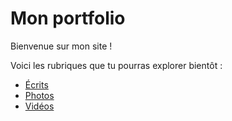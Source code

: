 # Mon portfolio

Bienvenue sur mon site !

Voici les rubriques que tu pourras explorer bientôt :

- [Écrits](Écrits/README.md)  
- [Photos](Photos/README.md)  
- [Vidéos](Vidéos/README.md)
